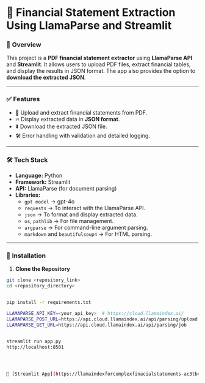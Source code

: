 # 📄 **Financial Statement Extraction Using LlamaParse and Streamlit**

### 🚀 **Overview**
This project is a **PDF financial statement extractor** using **LlamaParse API** and **Streamlit**. It allows users to upload PDF files, extract financial tables, and display the results in JSON format. The app also provides the option to **download the extracted JSON**.

---

### ✅ **Features**
- 📄 Upload and extract financial statements from PDF.
- 🔥 Display extracted data in **JSON format**.
- ⬇️ Download the extracted JSON file.
- 🛠️ Error handling with validation and detailed logging.

---

### 🛠️ **Tech Stack**
- **Language:** Python
- **Framework:** Streamlit
- **API:** LlamaParse (for document parsing)
- **Libraries:**  
  - `gpt model` → gpt-4o  
  - `requests` → To interact with the LlamaParse API.
  - `json` → To format and display extracted data.
  - `os`, `pathlib` → For file management.
  - `argparse` → For command-line argument parsing.
  - `markdown` and `beautifulsoup4` → For HTML parsing.

---

### 🔧 **Installation**

1. **Clone the Repository**
```bash
git clone <repository_link>
cd <repository_directory>


pip install -r requirements.txt

LLAMAPARSE_API_KEY=<your_api_key>  # https://cloud.llamaindex.ai/
LLAMAPARSE_POST_URL=https://api.cloud.llamaindex.ai/api/parsing/upload
LLAMAPARSE_GET_URL=https://api.cloud.llamaindex.ai/api/parsing/job


streamlit run app.py
http://localhost:8501




🔗 [Streamlit App](https://llamaindexforcomplexfinacialstatements-ac3tb4gjr2ehuiqhw8zx4f.streamlit.app/)
